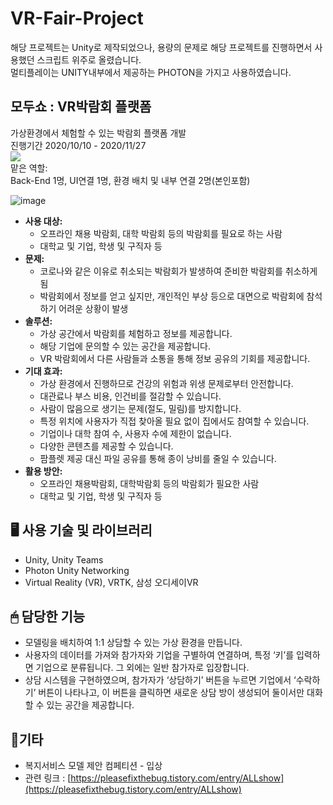 # VR-Fair-Project

해당 프로젝트는 Unity로 제작되었으나, 용량의 문제로 해당 프로젝트를 진행하면서 사용했던 스크립트 위주로 올렸습니다.
<br>멀티플레이는 UNITY내부에서 제공하는 PHOTON을 가지고 사용하였습니다.

## 모두쇼 : VR박람회 플랫폼
가상환경에서 체험할 수 있는 박람회 플랫폼 개발
<br>진행기간 2020/10/10 - 2020/11/27
<br><img src="https://img.shields.io/badge/Unity-000000?style=for-the-badge&logo=Unity&logoColor=white">
<br> 맡은 역할:
<br>Back-End 1명, UI연결 1명,
환경 배치 및 내부 연결 2명(본인포함)

![image](https://user-images.githubusercontent.com/76572665/223203971-b507585e-e864-4714-9782-1c87f8dc7e6d.png)

- **사용 대상:**
    - 오프라인 채용 박람회, 대학 박람회 등의 박람회를 필요로 하는 사람
    - 대학교 및 기업, 학생 및 구직자 등
- **문제:**
    - 코로나와 같은 이유로 취소되는 박람회가 발생하여 준비한 박람회를 취소하게 됨
    - 박람회에서 정보를 얻고 싶지만, 개인적인 부상 등으로 대면으로 박람회에 참석하기 어려운 상황이 발생
- **솔루션:**
    - 가상 공간에서 박람회를 체험하고 정보를 제공합니다.
    - 해당 기업에 문의할 수 있는 공간을 제공합니다.
    - VR 박람회에서 다른 사람들과 소통을 통해 정보 공유의 기회를 제공합니다.
- **기대 효과:**
    - 가상 환경에서 진행하므로 건강의 위험과 위생 문제로부터 안전합니다.
    - 대관료나 부스 비용, 인건비를 절감할 수 있습니다.
    - 사람이 많음으로 생기는 문제(절도, 밀림)를 방지합니다.
    - 특정 위치에 사용자가 직접 찾아올 필요 없이 집에서도 참여할 수 있습니다.
    - 기업이나 대학 참여 수, 사용자 수에 제한이 없습니다.
    - 다양한 콘텐츠를 제공할 수 있습니다.
    - 팜플렛 제공 대신 파일 공유를 통해 종이 낭비를 줄일 수 있습니다.
- **활용 방안:**
    - 오프라인 채용박람회, 대학박람회 등의 박람회가 필요한 사람
    - 대학교 및 기업, 학생 및 구직자 등

## 🖥 사용 기술 및 라이브러리

- Unity, Unity Teams
- Photon Unity Networking
- Virtual Reality (VR), VRTK, 삼성 오디세이VR

## 🖱 담당한 기능

- 모델링을 배치하여 1:1 상담할 수 있는 가상 환경을 만듭니다.
- 사용자의 데이터를 가져와 참가자와 기업을 구별하여 연결하며, 특정 ‘키’를 입력하면 기업으로 분류됩니다. 그 외에는 일반 참가자로 입장합니다.
- 상담 시스템을 구현하였으며, 참가자가 ‘상담하기’ 버튼을 누르면 기업에서 ‘수락하기’ 버튼이 나타나고, 이 버튼을 클릭하면 새로운 상담 방이 생성되어 둘이서만 대화할 수 있는 공간을 제공합니다.

## 🎈기타

- 복지서비스 모델 제안 컴페티션 - 입상
- 관련 링크 : [https://pleasefixthebug.tistory.com/entry/ALLshow](https://pleasefixthebug.tistory.com/entry/ALLshow)
